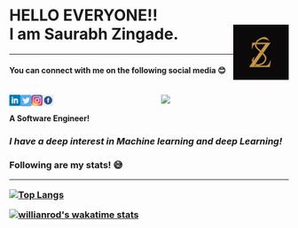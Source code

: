 <h1>HELLO EVERYONE!!
<br>
I am Saurabh Zingade. <img align="right" alt="LOGO" width="100px" height="100px" src="szlogo.jpg" />
<br></h1>
<hr>

<h4>You can connect with me on the following social media  😊 <h4>
<br>
  <img align='right' src="https://media.giphy.com/media/M9gbBd9nbDrOTu1Mqx/giphy.gif" width="230">

<a href="https://www.linkedin.com/in/saurabhzingade/" target="_blank">
  <img align="left" alt="My LinkdeIN" width="20px" src="linkedin.png" />
</a>
<a href="https://twitter.com/Iamsz7" target="_blank">
  <img align="left" alt="My Twitter" width="20px" src="twitter.png" />
</a>
<a href="https://www.instagram.com/iamszing/" target="_blank">
  <img align="left" alt="My Instagram" width="20px" src="instagram.png" />
</a>
  <a href="https://www.facebook.com/profile.php?id=100001453246006" target="_blank">
  <img align="left" alt="My Facebook" width="20px" src="facebook.png" />
</a>
<br><br>
<B> A Software Engineer!</B>
<br>
<h3><i> I have a deep interest in Machine learning and deep Learning! </i><?h3>
<br>
<h3>Following are my stats! 😅 <br><hr>

[![Top Langs](https://github-readme-stats.vercel.app/api/top-langs/?username=saurabhzingade&langs_count=8)](https://github.com/anuraghazra/github-readme-stats)

[![willianrod's wakatime stats](https://github-readme-stats.vercel.app/api/wakatime?username=saurabhzingade)](https://github.com/anuraghazra/github-readme-stats)
